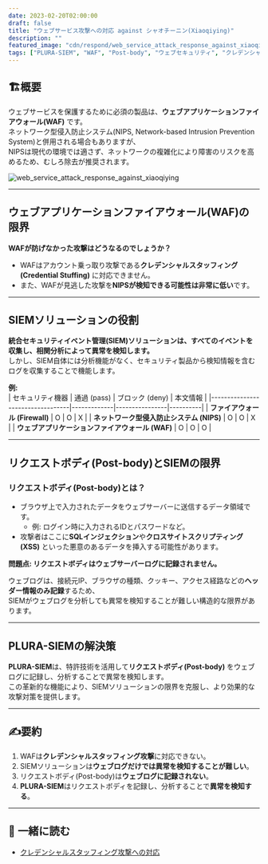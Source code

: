 ```yaml
---
date: 2023-02-20T02:00:00
draft: false
title: "ウェブサービス攻撃への対応 against シャオチーニン(Xiaoqiying)"
description: ""
featured_image: "cdn/respond/web_service_attack_response_against_xiaoqiying-1.png"
tags: ["PLURA-SIEM", "WAF", "Post-body", "ウェブセキュリティ", "クレデンシャルスタッフィング", "攻撃対策"]
---
```


## 🏗️概要

ウェブサービスを保護するために必須の製品は、**ウェブアプリケーションファイアウォール(WAF)** です。  
ネットワーク型侵入防止システム(NIPS, Network-based Intrusion Prevention System)と併用される場合もありますが、  
NIPSは現代の環境では適さず、ネットワークの複雑化により障害のリスクを高めるため、むしろ除去が推奨されます。
<!--more-->
![web_service_attack_response_against_xiaoqiying](https://blog.plura.io/cdn/respond/web_service_attack_response_against_xiaoqiying-1.png)

---

## ウェブアプリケーションファイアウォール(WAF)の限界

**WAFが防げなかった攻撃はどうなるのでしょうか？**

- WAFはアカウント乗っ取り攻撃である**クレデンシャルスタッフィング(Credential Stuffing)** に対応できません。  
- また、WAFが見逃した攻撃を**NIPSが検知できる可能性は非常に低い**です。

---

## SIEMソリューションの役割

**統合セキュリティイベント管理(SIEM)ソリューションは、すべてのイベントを収集し、相関分析によって異常を検知します。**  
しかし、SIEM自体には分析機能がなく、セキュリティ製品から検知情報を含むログを収集することで機能します。

**例:**  
| セキュリティ機器                   | 通過 (pass) | ブロック (deny) | 本文情報 |
|----------------------------------|-------------|----------------|----------|
| **ファイアウォール (Firewall)**   |      O      |      O         |     X    |
| **ネットワーク型侵入防止システム (NIPS)** |      O      |      O         |     X    |
| **ウェブアプリケーションファイアウォール (WAF)** |      O      |      O         |     O    |

---

## リクエストボディ(Post-body)とSIEMの限界

### リクエストボディ(Post-body)とは？

- ブラウザ上で入力されたデータをウェブサーバーに送信するデータ領域です。  
  - 例: ログイン時に入力されるIDとパスワードなど。  
- 攻撃者はここに**SQLインジェクション**や**クロスサイトスクリプティング(XSS)** といった悪意のあるデータを挿入する可能性があります。

**問題点: リクエストボディはウェブサーバーログに記録されません。**

ウェブログは、接続元IP、ブラウザの種類、クッキー、アクセス経路などの**ヘッダー情報のみ記録**するため、  
SIEMがウェブログを分析しても異常を検知することが難しい構造的な限界があります。

---

## PLURA-SIEMの解決策

**PLURA-SIEM**は、特許技術を活用して**リクエストボディ(Post-body)** をウェブログに記録し、分析することで異常を検知します。  
この革新的な機能により、SIEMソリューションの限界を克服し、より効果的な攻撃対策を提供します。

---

## ✍️要約

1) WAFは**クレデンシャルスタッフィング攻撃**に対応できない。  
2) SIEMソリューションは**ウェブログだけでは異常を検知することが難しい**。  
3) リクエストボディ(Post-body)は**ウェブログに記録されない**。  
4) **PLURA-SIEM**はリクエストボディを記録し、分析することで**異常を検知する**。

---

## 📖 一緒に読む

- [クレデンシャルスタッフィング攻撃への対応](https://blog.plura.io/ko/respond/credential-stuffing-countermeasures/)
